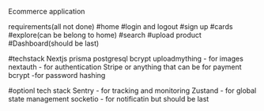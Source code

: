 Ecommerce application

requirements(all not done)
#home
#login and logout
#sign up
#cards
#explore(can be belong to home)
#search
#upload product
#Dashboard(should be last)

#techstack
Nextjs
prisma
postgresql
bcrypt
uploadmything - for images
nextauth - for authentication
Stripe or anything that can be for payment
bcrypt -for password hashing

#optionl tech stack
Sentry - for tracking and monitoring
Zustand - for global state management
socketio - for notificatin but should be last